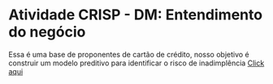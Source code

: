 # Atividade CRISP - DM: Entendimento do negócio
Essa é uma base de proponentes de cartão de crédito, nosso objetivo é construir um modelo preditivo para identificar o risco de inadimplência
[Click aqui](https://github.com/luisapell/Atividade-CRISP-DM-Entendimento-do-negocio/blob/main/Projeto%2001%20-%20Classificação%20de%20crédito.ipynb)
